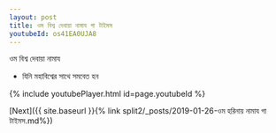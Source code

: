 ```yaml
---
layout: post
title: ওম বিশ্ব দেবায়া নামায গা টাইমস
youtubeId: os41EA0UJA8
---
```

 
 
 ওম বিশ্ব দেবায়া নামায  
 
 -  যিনি মহাবিশ্বের সাথে সমবেত হন 
 
  
 
  
 
 
 
 
 
 


{% include youtubePlayer.html id=page.youtubeId %}
 
[Next]({{ site.baseurl }}{% link  split2/_posts/2019-01-26-ওম হরিনায় নামায গা টাইমস.md%})
 
